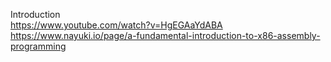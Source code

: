 Introduction </br>
https://www.youtube.com/watch?v=HgEGAaYdABA
https://www.nayuki.io/page/a-fundamental-introduction-to-x86-assembly-programming
